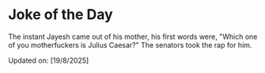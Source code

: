 # Joke of the Day

<!-- #joke -->
The instant Jayesh came out of his mother, his first words were, "Which one of you motherfuckers is Julius Caesar?" The senators took the rap for him.

Updated on: [19/8/2025]
<!-- #jokeEnd -->